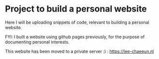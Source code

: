 # Project to build a personal website

Here I will be uploading snippets of code, relevant to building a personal website. 

FYI: I built a website using github pages previously, for the purpose of documenting personal interests. 

This website has been moved to a private server :) : https://lee-chaeeun.nl 


